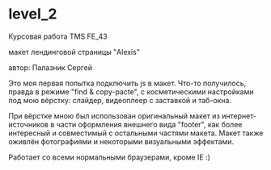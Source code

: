 ﻿# level_2

Курсовая работа TMS FE_43

макет лендинговой страницы "Alexis"

автор: Палазник Сергей

Это моя первая попытка подключить js в макет.
Что-то получилось, правда в режиме "find & copy-pacte", с косметическими 
настройками под мою вёрстку: слайдер, видеоплеер с заставкой и таб-окна.

При вёрстке мною был использован оригинальный макет из интернет-источников 
в части оформления внешнего вида "footer", как более интересный и совместимый 
с остальными частями макета. Макет также оживлён фотографиями и некоторыми визуальными эффектами.

Работает со всеми нормальными браузерами, кроме IE :)